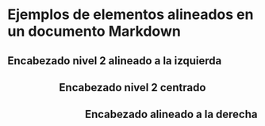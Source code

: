 # Ejemplos de elementos alineados en un documento Markdown

<div align="left">
  <h2>Encabezado nivel 2 alineado a la izquierda</h2>
</div>

<div align="center">
  <h2>Encabezado nivel 2 centrado</h2>
</div>

<div align="right">
  <h2>Encabezado alineado a la derecha</h2>
</div>
